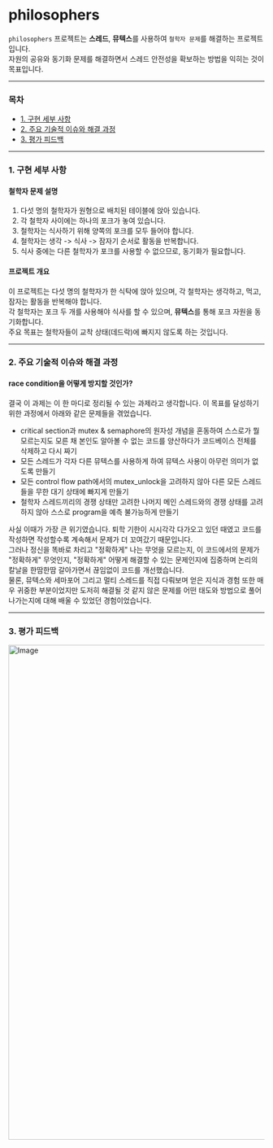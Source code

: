 # philosophers
`philosophers` 프로젝트는 **스레드**, **뮤텍스**를 사용하여 `철학자 문제`를 해결하는 프로젝트입니다.  
자원의 공유와 동기화 문제를 해결하면서 스레드 안전성을 확보하는 방법을 익히는 것이 목표입니다.  

---

### 목차
- [1. 구현 세부 사항](#1-구현-세부-사항)
- [2. 주요 기술적 이슈와 해결 과정](#2-주요-기술적-이슈와-해결-과정)
- [3. 평가 피드백](#3-평가-피드백)

---

### 1. 구현 세부 사항
#### 철학자 문제 설명
1. 다섯 명의 철학자가 원형으로 배치된 테이블에 앉아 있습니다.
2. 각 철학자 사이에는 하나의 포크가 놓여 있습니다.
3. 철학자는 식사하기 위해 양쪽의 포크를 모두 들어야 합니다.
4. 철학자는 생각 -> 식사 -> 잠자기 순서로 활동을 반복합니다.
5. 식사 중에는 다른 철학자가 포크를 사용할 수 없으므로, 동기화가 필요합니다.

#### 프로젝트 개요
이 프로젝트는 다섯 명의 철학자가 한 식탁에 앉아 있으며, 각 철학자는 생각하고, 먹고, 잠자는 활동을 반복해야 합니다.  
각 철학자는 포크 두 개를 사용해야 식사를 할 수 있으며, **뮤텍스**를 통해 포크 자원을 동기화합니다.  
주요 목표는 철학자들이 교착 상태(데드락)에 빠지지 않도록 하는 것입니다.

---

### 2. 주요 기술적 이슈와 해결 과정  
#### race condition을 어떻게 방지할 것인가?

결국 이 과제는 이 한 마디로 정리될 수 있는 과제라고 생각합니다. 이 목표를 달성하기 위한 과정에서 아래와 같은 문제들을 겪었습니다.  

- critical section과 mutex & semaphore의 원자성 개념을 혼동하여 스스로가 뭘 모르는지도 모른 채 본인도 알아볼 수 없는 코드를 양산하다가 코드베이스 전체를 삭제하고 다시 짜기
- 모든 스레드가 각자 다른 뮤텍스를 사용하게 하여 뮤텍스 사용이 아무런 의미가 없도록 만들기
- 모든 control flow path에서의 mutex_unlock을 고려하지 않아 다른 모든 스레드들을 무한 대기 상태에 빠지게 만들기
- 철학자 스레드끼리의 경쟁 상태만 고려한 나머지 메인 스레드와의 경쟁 상태를 고려하지 않아 스스로 program을 예측 불가능하게 만들기

사실 이때가 가장 큰 위기였습니다. 퇴학 기한이 시시각각 다가오고 있던 때였고 코드를 작성하면 작성할수록 계속해서 문제가 더 꼬여갔기 때문입니다.  
그러나 정신을 똑바로 차리고 "정확하게" 나는 무엇을 모르는지, 이 코드에서의 문제가 "정확하게" 무엇인지, "정확하게" 어떻게 해결할 수 있는 문제인지에 집중하며 논리의 칼날을 한땀한땀 갈아가면서 끊임없이 코드를 개선했습니다.  
물론, 뮤텍스와 세마포어 그리고 멀티 스레드를 직접 다뤄보며 얻은 지식과 경험 또한 매우 귀중한 부분이었지만 도저히 해결될 것 같지 않은 문제를 어떤 태도와 방법으로 풀어나가는지에 대해 배울 수 있었던 경험이었습니다.  

---

### 3. 평가 피드백
<img width="973" alt="Image" src="https://github.com/user-attachments/assets/86c101d1-0cff-48f3-a327-d3c92f1787a5" />

